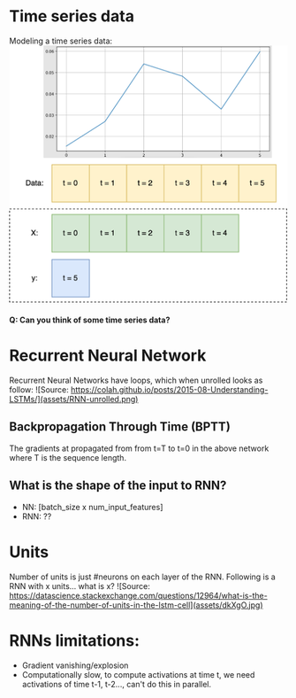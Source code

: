 # Time series data
Modeling a time series data:
![](assets/timeseries.png)

#### Q: Can you think of some time series data?

# Recurrent Neural Network

Recurrent Neural Networks have loops, which when unrolled looks as follow:
![Source: https://colah.github.io/posts/2015-08-Understanding-LSTMs/](assets/RNN-unrolled.png)

## Backpropagation Through Time (BPTT)
The gradients at propagated from from t=T to t=0 in the above network where T is the sequence length.

## What is the shape of the input to RNN?
- NN: [batch_size x num_input_features]
- RNN: ??

# Units
Number of units is just #neurons on each layer of the RNN. Following is a RNN with x units... what is x?
![Source: https://datascience.stackexchange.com/questions/12964/what-is-the-meaning-of-the-number-of-units-in-the-lstm-cell](assets/dkXgO.jpg)

# RNNs limitations:
- Gradient vanishing/explosion
- Computationally slow, to compute activations at time t, we need activations of time t-1, t-2..., can't do this in parallel.
